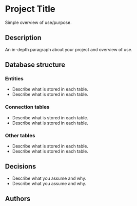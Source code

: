 # Project Title
Simple overview of use/purpose.
## Description
An in-depth paragraph about your project and overview of use.
## Database structure
### Entities
* Describe what is stored in each table.
* Describe what is stored in each table.
### Connection tables
* Describe what is stored in each table.
* Describe what is stored in each table.
### Other tables
* Describe what is stored in each table.
* Describe what is stored in each table.
## Decisions
* Describe what you assume and why.
* Describe what you assume and why.
## Authors